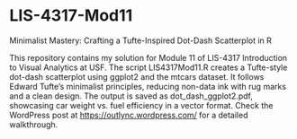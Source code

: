 # LIS-4317-Mod11

Minimalist Mastery: Crafting a Tufte-Inspired Dot-Dash Scatterplot in R

This repository contains my solution for Module 11 of LIS-4317 Introduction to Visual Analytics at USF.
The script LIS4317Mod11.R creates a Tufte-style dot-dash scatterplot using ggplot2 and the mtcars dataset.
It follows Edward Tufte’s minimalist principles, reducing non-data ink with rug marks and a clean design.
The output is saved as dot_dash_ggplot2.pdf, showcasing car weight vs. fuel efficiency in a vector format.
Check the WordPress post at https://outlync.wordpress.com/ for a detailed walkthrough.
